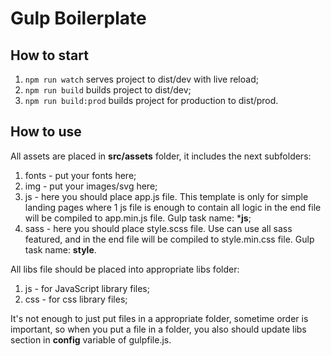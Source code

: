 # Gulp Boilerplate

## How to start

1. ```npm run watch```	 serves project to dist/dev with live reload;
2. ```npm run build```  builds project to dist/dev;
2. ```npm run build:prod```  builds project for production to dist/prod.

## How to use

All assets are placed in **src/assets** folder, it includes the next subfolders:

1. fonts - put your fonts here;
2. img - put your images/svg here;
3. js - here you should place app.js file. This template is only for simple landing pages where 1 js file is enough to contain all logic in the end file will be compiled to app.min.js file. Gulp task name: ***js**;
4. sass - here you should place style.scss file. Use can use all sass featured, and in the end file will be compiled to style.min.css file. Gulp task name: **style**.

All libs file should be placed into appropriate libs folder:

1. js - for JavaScript library files;
2. css - for css library files;

It's not enough to just put files in a appropriate folder, sometime order is important, so when you put a file in a folder, you also should update libs section in **config** variable of gulpfile.js.
